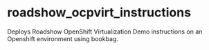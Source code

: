 # roadshow_ocpvirt_instructions
Deploys Roadshow OpenShift Virtualization Demo instructions on an Openshift environment using bookbag.
